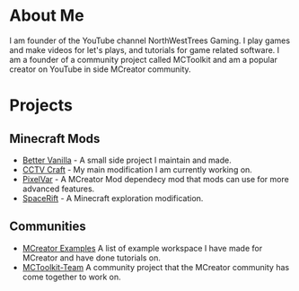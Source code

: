 # About Me
I am founder of the YouTube channel NorthWestTrees Gaming. 
I play games and make videos for let's plays, and tutorials for game related software. 
I am a founder of a community project called MCToolkit and am a popular creator on YouTube in side MCreator community.

# Projects

## Minecraft Mods
- [Better Vanilla](https://github.com/Better-Vanilla) - A small side project I maintain and made.
- [CCTV Craft](https://github.com/cctvcraft) - My main modification I am currently working on.
- [PixelVar](https://github.com/pixelvar) - A MCreator Mod dependecy mod that mods can use for more advanced features.
- [SpaceRift](https://github.com/Space-Rift) - A Minecraft exploration modification.

## Communities
- [MCreator Examples](https://github.com/MCreator-Examples) A list of example workspace I have made for MCreator and have done tutorials on.
- [MCToolkit-Team](https://github.com/Team-MCToolkit) A community project that the MCreator community has come together to work on.
